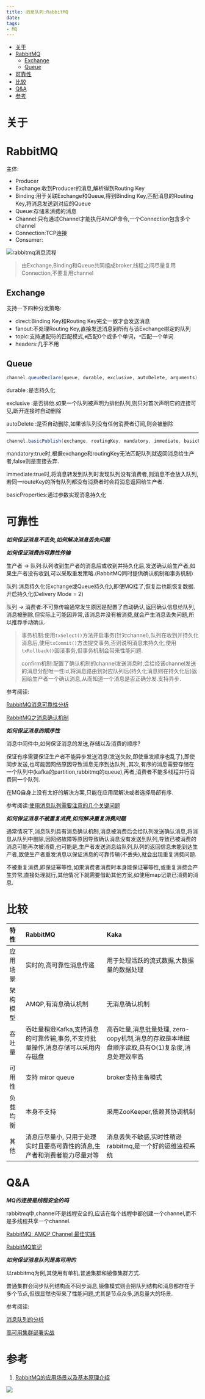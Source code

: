 ```yaml
---
title: 消息队列:RabbitMQ
date: 
tags:
- MQ
---
```

<!-- TOC -->

- [关于](#关于)
- [RabbitMQ](#rabbitmq)
    - [Exchange](#exchange)
    - [Queue](#queue)
- [可靠性](#可靠性)
- [比较](#比较)
- [Q&A](#qa)
- [参考](#参考)

<!-- /TOC -->
# 关于

# RabbitMQ

主体:

* Producer
* Exchange:收到Producer的消息,解析得到Routing Key
* Binding:用于关联Exchange和Queue,得到Binding Key,匹配消息的Routing Key,将消息发送到对应的Queue
* Queue:存储未消费的消息
* Channel:只有通过Channel才能执行AMQP命令,一个Connection包含多个channel
* Connection:TCP连接
* Consumer:

![rabbitmq消息流程](https://raw.githubusercontent.com/LuVx21/doc/master/source/_posts/99.img/rabbitmq_msg.png)

> 由Exchange,Binding和Queue共同组成broker,线程之间尽量复用Connection,不要复用channel

## Exchange

支持一下四种分发策略:

* direct:Binding Key和Routing Key完全一致才会发送消息
* fanout:不处理Routing Key,直接发送消息到所有与该Exchange绑定的队列
* topic:支持通配符的匹配模式,`#`匹配0个或多个单词，`*`匹配一个单词
* headers:几乎不用

## Queue

```Java
channel.queueDeclare(queue, durable, exclusive, autoDelete, arguments) 
```

durable :是否持久化

exclusive :是否排他.如果一个队列被声明为排他队列,则只对首次声明它的连接可见,断开连接时自动删除

autoDelete :是否自动删除,如果该队列没有任何消费者订阅,则会被删除

---

```java
channel.basicPublish(exchange, routingKey, mandatory, immediate, basicProperties, body); 
```

mandatory:true时,根据exchange和routingKey无法匹配队列就返回消息给生产者,false则是直接丢弃.

immediate:true时,将消息转发到队列时发现队列没有消费者,则消息不会放入队列,若同一routeKey的所有队列都没有消费者时会将消息返回给生产者.

basicProperties:通过参数实现消息持久化

# 可靠性

***如何保证消息不丢失,如何解决消息丢失问题***

***如何保证消费的可靠性传输***

生产者 → 队列:队列收到生产者的消息后或收到并持久化后,发送确认给生产者,如果生产者没有收到,可以采取重发策略.(RabbitMQ同时提供确认机制和事务机制)

队列:消息持久化(Exchange或Queue持久化),即使MQ挂了,恢复后也能恢复数据.开启持久化(Delivery Mode = 2)

队列 → 消费者:不可靠传输通常发生原因是配置了自动确认,返回确认信息给队列,消息被删除,但实际上可能因异常,该消息并没有被消费,就会产生消息丢失问题,所以推荐手动确认.

> 事务机制:使用`txSelect()`方法开启事务(针对channel),队列在收到并持久化消息后,使用`txCommit()`方法提交事务,否则说明消息未持久化,使用`txRollback()`回滚事务,但事务机制会带来性能问题.
>
> confirm机制:配置了确认机制的channel发送消息时,会给经该channel发送的消息分配唯一性id,将消息路由到对应队列后(持久化消息则在持久化后)返回给生产者一个确认消息,从而知道一个消息是否正确分发.支持异步.
>

参考阅读:

[RabbitMQ消息可靠性分析](https://www.2cto.com/kf/201801/715486.html)

[RabbitMQ之消息确认机制](https://blog.csdn.net/u013256816/article/details/55515234?locationNum=9&fps=1)



***如何保证消息的顺序性***

消息中间件中,如何保证消息的发送,存储以及消费的顺序?

保证有序需要保证生产者不能异步发送消息(发送失败,即使重发顺序也乱了),即使同步发送,也可能因网络原因导致消息无序到达队列,,其次,有序的消息需要存储在一个队列中(kafka的partition,rabbitmq的queue),再者,消费者不能多线程并行消费同一个队列.

在MQ自身上没有太好的解决方案,只能在应用层解决或者选择局部有序.

参考阅读:[使用消息队列需要注意的几个关键问题](https://blog.csdn.net/u012422829/article/details/70248286)



***如何保证消息不被重复消费,如何解决重复消费问题***

通常情况下,消息队列具有消息确认机制,消息被消费后会给队列发送确认消息,将消息从队列中删除,因网络故障等原因导致确认消息没有发送到队列,导致已被消费的消息可能再次被消费,也可能是,生产者发送消息给队列,队列的返回信息未能到达生产者,致使生产者重发消息以保证消息的可靠传输(不丢失),就会出现重复消费问题.

不被重复消费,即保证幂等性,如果消费者消费时本身能保证幂等性,或重复消费会产生异常,直接处理就行,其他情况下就需要借助其他方案,如使用map记录已消费的消息.

# 比较

| 特性     | RabbitMQ | Kaka |
| :--- | :--- | :--- |
| 应用场景 | 实时的,高可靠性消息传递 | 用于处理活跃的流式数据,大数据量的数据处理 |
| 架构模型 | AMQP,有消息确认机制 | 无消息确认机制 |
| 吞吐量   | 吞吐量稍逊Kafka,支持消息的可靠传输,事务,不支持批量操作,消息存储可以采用内存磁盘 | 高吞吐量,消息批量处理, zero-copy机制,消息的存取是本地磁盘顺序读取,具有O(1)复杂度,消息处理效率高 |
| 可用性   | 支持 miror queue | broker支持主备模式 |
| 负载均衡 | 本身不支持 | 采用ZooKeeper,依赖其协调机制 |
| 其他 | 消息应尽量小, 只用于处理实时且要高可靠性的消息,生产者和消费者能力尽量对等 | 消息丢失不敏感,实时性稍逊rabbitmq,是一个好的运维监视系统 |


# Q&A

***MQ的连接是线程安全的吗***

rabbitmq中,channel不是线程安全的,应该在每个线程中都创建一个channel,而不是多线程共享一个channel.

[RabbitMQ: AMQP Channel 最佳实践](https://www.oschina.net/translate/rabbitmq-amqp-channel-best-practices?cmp)

[RabbitMQ笔记](https://www.jianshu.com/p/05ec99363ba1)



***如何保证消息队列是高可用的***

以rabbitmq为例,其使用有单机,普通集群和镜像集群方式.

普通集群会同步队列结构而不同步消息,镜像模式则会把队列结构和消息都存在于多个节点,但很显然也带来了性能问题,尤其是节点众多,消息量大的场景.

参考阅读:

[消息队列的分析](https://blog.csdn.net/qq_39470733/article/details/80576013)

[高可用集群部署实战](https://blog.csdn.net/super_rd/article/details/70856909)

# 参考

1. [RabbitMQ的应用场景以及基本原理介绍](https://blog.csdn.net/whoamiyang/article/details/54954780)


[![](https://static.segmentfault.com/v-5b1df2a7/global/img/creativecommons-cc.svg)](https://creativecommons.org/licenses/by-nc-nd/4.0/)